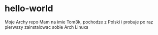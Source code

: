 # hello-world
Moje Archy repo
Mam na imie Tom3k, pochodze z Polski i probuje po raz pierwszy zainstalowac sobie Arch Linuxa
